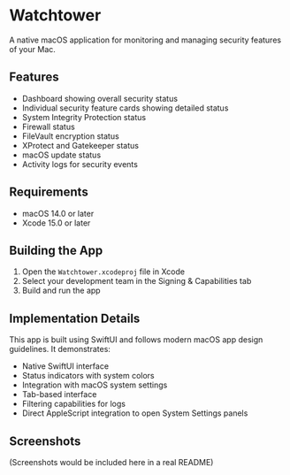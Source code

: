 
# Watchtower

A native macOS application for monitoring and managing security features of your Mac.

## Features

- Dashboard showing overall security status
- Individual security feature cards showing detailed status
- System Integrity Protection status
- Firewall status
- FileVault encryption status
- XProtect and Gatekeeper status
- macOS update status
- Activity logs for security events

## Requirements

- macOS 14.0 or later
- Xcode 15.0 or later

## Building the App

1. Open the `Watchtower.xcodeproj` file in Xcode
2. Select your development team in the Signing & Capabilities tab
3. Build and run the app

## Implementation Details

This app is built using SwiftUI and follows modern macOS app design guidelines. It demonstrates:

- Native SwiftUI interface
- Status indicators with system colors
- Integration with macOS system settings
- Tab-based interface
- Filtering capabilities for logs
- Direct AppleScript integration to open System Settings panels

## Screenshots

(Screenshots would be included here in a real README)
